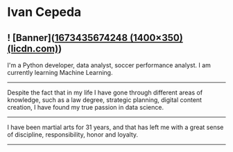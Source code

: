 <!--
**Ivan-Cepeda/Ivan-Cepeda** is a ✨ _special_ ✨ repository because its `README.md` (this file) appears on your GitHub profile. -->

# Ivan Cepeda
! [Banner]([1673435674248 (1400×350) (licdn.com)](https://media.licdn.com/dms/image/D4E16AQF6WNhNow7Gug/profile-displaybackgroundimage-shrink_350_1400/0/1673435674248?e=1678924800&v=beta&t=PSMEXLn-W9_ZcaRGLiNCbQ_BfBesSwURjrHpJ54p-X4))
---
I'm a Python developer, data analyst, soccer performance analyst. I am currently learning Machine Learning.

---
Despite the fact that in my life I have gone through different areas of knowledge, such as a law degree, strategic planning, digital content creation, I have found my true passion in data science.

---
I have been martial arts for 31 years, and that has left me with a great sense of discipline, responsibility, honor and loyalty.

--- 
